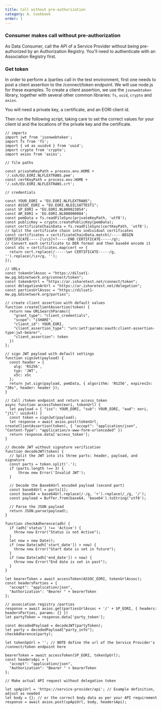 ```yaml
---
title: Call without pre-authorization
category: A. Cookbook
order: 1
---
```


### Consumer makes call without pre-authorization

As Data Consumer, call the API of a Service Provider without being pre-authorized by an Authorization Registry. You'll need to authenticate with an Association Registry first.

### Get token

In order to perform a /parties call in the test environment, first one needs to post a client assertion to the /connect/token endpoint. We will use node.js for these examples. To create a client assertion, we use the `jsonwebtoken` library, together with several other common libraries: `fs`, `uuid`, `crypto` and `axios`.

You will need a private key, a certificate, and an EORI client id.

Then run the following script, taking care to set the correct values for your client id and the locations of the private key and the certificate.

```
// imports
import jwt from 'jsonwebtoken';
import fs from 'fs';
import { v4 as uuidv4 } from 'uuid';
import crypto from 'crypto';
import axios from 'axios';

// file paths

const privateKeyPath = process.env.HOME + '/.ssh/EU.EORI.NLFLEXTRANS.pem';
const certKeyPath = process.env.HOME + '/.ssh/EU.EORI.NLFLEXTRANS.crt';

// credentials

const YOUR_EORI = "EU.EORI.NLFLEXTRANS";
const ASSOC_EORI = "EU.EORI.NLDILSATTEST1";
const SP_EORI = "EU.EORI.NL809023854";
const AR_EORI = 'EU.EORI.NL000000004';
const pemData = fs.readFileSync(privateKeyPath, 'utf8');
const publicKey = crypto.createPublicKey(pemData);
const certificateChainData = fs.readFileSync(certKeyPath, 'utf8');
// Split the certificate chain into individual certificates
const certificates = certificateChainData.match(/-----BEGIN CERTIFICATE-----[\s\S]+?-----END CERTIFICATE-----/g);
// Convert each certificate to DER format and then base64 encode it
const x5c = certificates.map(cert => {
  return cert.replace(/-----\w+ CERTIFICATE-----/g, '').replace(/\s+/g, '');
});

// URLs
const tokenUrlAssoc = "https://dilsat1-mw.pg.bdinetwork.org/connect/token";
const tokenArUrl = "https://ar.isharetest.net/connect/token";
const delegationArUrl = "https://ar.isharetest.net/delegation";
const partiesUrlAssoc = "https://dilsat1-mw.pg.bdinetwork.org/parties";

// create client assertion with default values
function createClientAssertion(token) {
  return new URLSearchParams({
    "grant_type": "client_credentials",
    "scope": "iSHARE",
    "client_id": YOUR_EORI,
    "client_assertion_type": "urn:ietf:params:oauth:client-assertion-type:jwt-bearer",
    "client_assertion": token
  })
};

// sign JWT payload with default settings
function signJwt(payload) {
  const header = {
    alg: 'RS256',
    typ: 'JWT',
    x5c: x5c
  };
  return jwt.sign(payload, pemData, { algorithm: 'RS256', expiresIn: "30s", header: header });
}

// Call /token endpoint and return access_token
async function accessToken(eori, tokenUrl) {
  let payload = { "iss": YOUR_EORI, "sub": YOUR_EORI, "aud": eori, "jti": uuidv4() }
  const token = signJwt(payload);
  let response = await axios.post(tokenUrl, createClientAssertion(token), { "accept": "application/json", "Content-Type": "application/x-www-form-urlencoded" })
  return response.data['access_token'];
}

// decode JWT without signature verification
function decodeJWT(token) {
  // Split the JWT into its three parts: header, payload, and signature
  const parts = token.split('.');
  if (parts.length !== 3) {
      throw new Error('Invalid JWT');
  }

  // Decode the Base64Url encoded payload (second part)
  const base64Url = parts[1];
  const base64 = base64Url.replace(/-/g, '+').replace(/_/g, '/');
  const payload = Buffer.from(base64, 'base64').toString('utf8');

  // Parse the JSON payload
  return JSON.parse(payload);
}

function checkAdherence(adh) {
  if (adh['status'] !== 'Active') {
    throw new Error("Status is not Active");
  }
  let now = new Date();
  if (new Date(adh['start_date']) > now) {
    throw new Error("Start date is set in future");
  }
  if (new Date(adh['end_date']) < now) {
    throw new Error("End date is set in past");
  }
}

let bearerToken = await accessToken(ASSOC_EORI, tokenUrlAssoc);
const headersParties = {
  "accept": "application/json",
  "Authorization": "Bearer " + bearerToken
};

// association registry /parties
response = await axios.get(partiesUrlAssoc + '/' + SP_EORI, { headers: headersParties, params: {} })
let partyToken = response.data['party_token'];

const decodedPayload = decodeJWT(partyToken);
let party = decodedPayload["party_info"];
checkAdherence(party);

let tokenSpUrl = ''; // NOTE define the url of the Service Provider's /connect/token endpoint here

bearerToken = await accessToken(SP_EORI, tokenSpUrl);
const headersApi = {
  "accept": "application/json",
  "Authorization": "Bearer " + bearerToken
};

// Make actual API request without delegation token

let spApiUrl = 'https://service-provider/api'; // Example definition, adjust as needed
let body = {}; // or the correct body data as per your API requirement
response = await axios.post(spApiUrl, body, headersApi);
```
